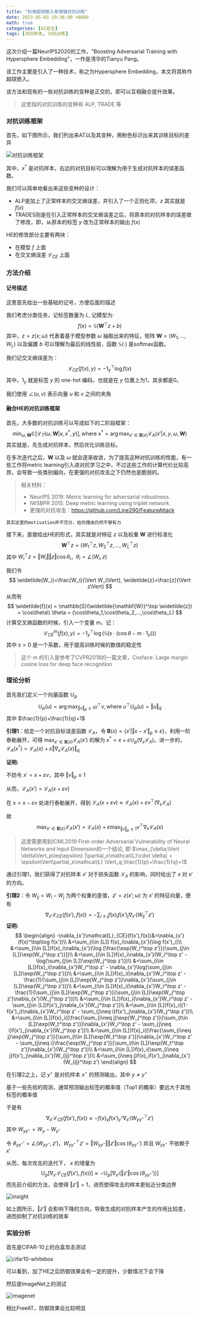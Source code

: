 ```yaml
---
title: "利用超球嵌入来增强对抗训练"
date: 2023-05-03 19:36:00 +0800
math: true
categories: [AI安全]
tags: [对抗样本, 对抗训练] 
---
```





这次介绍一篇NeurIPS2020的工作，"Boosting Adversarial Training with Hypersphere Embedding"，一作是清华的Tianyu Pang。

该工作主要是引入了一种技术，称之为Hypersphere Embedding，本文将其称作超球嵌入。

该方法和现有的一些对抗训练的变种是正交的，即可以互相融合提升效果。

> 这里指的对抗训练的变种有 ALP, TRADE 等



### 对抗训练框架



首先，如下图所示，我们列出来AT以及其变种，用粉色标识出来其训练目标的差异

![对抗训练框架](https://mezereon-upic.oss-cn-shanghai.aliyuncs.com/uPic/image-20210703150907168.png)



其中，$x^*$ 是对抗样本，右边的对抗目标可以理解为用于生成对抗样本的误差函数。

我们可以简单地看出来这些变种的设计：

- ALP是加上了正常样本的交叉熵误差，并引入了一个正则化项，$z$ 其实就是$f(x)$
- TRADES则是在引入正常样本的交叉熵误差之后，将原本的对抗样本的误差做了修改，即，从原本的标签 $y$ 改为正常样本的输出 $f(x)$

HE的修改部分主要有两块：

- 在模型 $f$ 上面
- 在交叉熵误差 $\mathcal{L}_{CE}$ 上面



### 方法介绍



#### 记号描述

这里首先给出一些基础的记号，方便后面的描述

我们考虑分类任务，记标签数量为 $L$, 记模型为:
$$
f(x) = \mathbb{S}(\mathbf{W}^\top z+b)
$$
其中，$z = z(x;\omega)$ 代表着基于模型参数 $\omega$ 抽取出来的特征，矩阵 $\mathbf{W} = (W_1,...,W_L)$ 以及偏置 $b$ 可以理解为最后的线性层，函数 $\mathbb{S}(\cdot)$ 是softmax函数。

我们记交叉熵误差为：
$$
\mathcal{L}_{CE}(f(x),y)=-1^\top_y \log f(x)
$$
其中，$1_y$ 就是标签 $y$ 的 one-hot 编码，也就是在 $y$ 位置上为1，其余都是0。

我们使用 $\angle(u,v)$ 表示向量 $u$ 和 $v$ 之间的夹角



#### 融合HE的对抗训练框架



首先，大多数的对抗训练可以写成如下的二阶段框架：
$$
\min_{\omega,\mathbf{W}}\mathbb{E}[\mathcal{L}_T(\omega,\mathbf{W}|x,x^*,y)], \text{where } x^*=\arg\max_{x'\in\mathbf{B}(x)} \mathcal{L}_A(x'|x,y,\omega,\mathbf{W})
$$
其实就是，先生成对抗样本，然后优化训练目标。

在多次迭代之后，$\mathbf{W}$ 以及 $\omega$ 就会逐渐收敛，为了提高这种对抗训练的性能，有一些工作将metric learning引入进对抗学习之中，不过这些工作的计算代价比较高昂，会导致一些类别偏向，在更强的对抗攻击之下仍然也是脆弱的。

> 相关材料：
>
> - NeurIPS 2019: Metric learning for adversarial robustness.
> - IWSBPR 2015: Deep metric learning using triplet network.
> - 更强的对抗攻击：https://github.com/Line290/FeatureAttack

`其实这里的motivation并不充分，给的理由仍然不够有力`



接下来，直接给出HE的形式，其实就是对特征 $z$ 以及权重 $\mathbf{W}$ 进行标准化
$$
\mathbf{W}^\top z=(W_1^\top z, W_2^\top z,...,W_L^\top z)
$$
其中 $W_i^\top z=\Vert W_i\Vert\Vert z\Vert \cos\theta_i$，$\theta_i = \angle(W_i,z)$

我们令
$$
\widetilde{W_i}=\frac{W_i}{\Vert W_i\Vert}, \widetilde{z}=\frac{z}{\Vert z\Vert}
$$
从而有
$$
\widetilde{f}(x) = \mathbb{S}(\widetilde{\mathbf{W}}^\top \widetilde{z}) = \cos\theta\\
\theta = (\cos\theta_1,\cos\theta_2,...,\cos\theta_L)
$$
计算交叉熵函数的时候，引入一个变量 $m$，记：
$$
\mathcal{L}_{CE}^{m}(\widetilde{f}(x),y)=-1^\top_y\log(\mathbb{S}(s\cdot(\cos\theta-m\cdot 1_y)))
$$
其中 $s > 0$ 是一个系数，用于提高训练时候的数值的稳定性

> 这个 $m$ 的引入是参考了CVPR2018的一篇文章，Cosface: Large margin cosine loss for deep face recognition





### 理论分析



首先我们定义一个向量函数 $\mathbb{U}_p$
$$
\mathbb{U}_p(u)=\arg\max_{\Vert v\Vert_p\leq 1}u^\top v,\text{where } u^\top\mathbb{U}_p(u)=\Vert u\Vert_q
$$
其中 $\frac{1}{p}+\frac{1}{q}=1$



**引理1**：给定一个对抗目标误差函数 $\mathcal{L}_A$，令 $\mathbf{B}(x)=\{x'|\Vert x-x'\Vert_p\leq\varepsilon\}$，利用一阶泰勒展开，可得 $\max_{x'\in \mathbf{B}(x)}\mathcal{L}_A(x')$ 的解为 $x^*=x+\varepsilon \mathbb{U}_p(\nabla_x\mathcal{L}_A)$。进一步的，$\mathcal{L}_A(x^*) = \mathcal{L}_A(x) + \varepsilon \Vert \nabla_x\mathcal{L}_A(x) \Vert_q$



**证明:**

不妨令 $x'=x+\varepsilon v$，其中 $\Vert v\Vert_p\leq1$

从而，$\mathcal{L}_A(x')=\mathcal{L}_A(x + \varepsilon v)$

在 $x = x - \varepsilon v$ 处进行泰勒展开，得到 $\mathcal{L}_A(x+\varepsilon v) \approx \mathcal{L}_A(x) + \varepsilon v^\top (\nabla_x\mathcal{L}_A)$

故 
$$
\max_{x'\in \mathbf{B}(x)}\mathcal{L}_A(x') = \mathcal{L}_A(x) + \varepsilon \max_{\Vert v\Vert_p\leq 1} v^\top\nabla_x \mathcal{L}_A(x) 
$$

> 这里需要用到ICML2019 First-order Adversarial Vulnerability of Neural Networks and Input Dimension的一个结论, 即 
> $\max_{\delta:\Vert \delta\Vert_p\leq\epsilon} |\partial_x\mathcal{L}\cdot \delta| = \epsilon\Vert\partial_x\mathcal{L} \Vert_q,\frac{1}{p}+\frac{1}{q}=1$



通过引理1，我们获得了对抗样本 $x'$ 对于损失函数 $\mathcal{L}_A$ 的影响，同时给出了 $x$ 对 $x'$ 的方向。



**引理2**：令 $W_{ij} = W_i-W_j$ 为两个权重的差值，$z' = z(x';\omega)$ 为 $x'$ 的特征向量，便有
$$
\nabla_{x'}\mathcal{L}_{CE}(f(x'),f(x)) = -\sum_{i\neq j}f(x)_if(x')_j\nabla_{x'}(W_{ij}^\top z')
$$
**证明:**
$$
\begin{align}
-\nabla_{x'}\mathcal{L}_{CE}(f(x'),f(x))&=\nabla_{x'}(f(x)^\top\log f(x'))\\
&=\sum_{i\in [L]} f(x)_i\nabla_{x'}(\log f(x')_i)\\
&=\sum_{i\in [L]}f(x)_i\nabla_{x'}(\log [\frac{\exp(W_i^\top z')}{\sum_{j\in [L]}\exp(W_j^\top z')}])\\
&=\sum_{i\in [L]}f(x)_i\nabla_{x'}(W_i^\top z' - \log(\sum_{j\in [L]}\exp(W_j^\top z')))\\
&=\sum_{i\in [L]}f(x)_i(\nabla_{x'}W_i^\top z' - \nabla_{x'}\log(\sum_{j\in [L]}\exp(W_j^\top z')))\\
&=\sum_{i\in [L]}f(x)_i(\nabla_{x'}W_i^\top z' - \frac{1}{\sum_{j\in [L]}\exp(W_j^\top z')}\nabla_{x'}(\sum_{j\in [L]}\exp(W_j^\top z')))\\
&=\sum_{i\in [L]}f(x)_i(\nabla_{x'}W_i^\top z' - \frac{1}{\sum_{j\in [L]}\exp(W_j^\top z')}(\sum_{j\in [L]}\exp(W_j^\top z')\nabla_{x'}(W_j^\top z')))\\
&=\sum_{i\in [L]}f(x)_i(\nabla_{x'}W_i^\top z' - \sum_{j\in [L]}f(x')_j\nabla_{x'}(W_j^\top z'))\\
&=\sum_{i\in [L]}f(x)_i((1-f(x')_i)\nabla_{x'}W_i^\top z' - \sum_{j\neq i}f(x')_j\nabla_{x'}(W_j^\top z'))\\
&=\sum_{i\in [L]}f(x)_i((\frac{\sum_{i\neq j}\exp(W_j^\top z')}{\sum_{t\in [L]}\exp(W_t^\top z')})\nabla_{x'}W_i^\top z' - \sum_{j\neq i}f(x')_j\nabla_{x'}(W_j^\top z'))\\
&=\sum_{i\in [L]}f(x)_i((\frac{\sum_{i\neq j}\exp(W_j^\top z')}{\sum_{t\in [L]}\exp(W_t^\top z')})\nabla_{x'}W_i^\top z' - \sum_{j\neq i}\frac{\exp(W_j^\top z')}{\sum_{t\in [L]}\exp(W_t^\top z')}\nabla_{x'}(W_j^\top z'))\\
&=\sum_{i\in [L]}f(x)_i(\sum_{i\neq j}f(x')_j\nabla_{x'}(W_{ij}^\top z'))\\
&=\sum_{i\neq j}f(x)_if(x')_j\nabla_{x'}(W_{ij}^\top z')
\end{align}
$$




在引理2之上，记 $y^\star$ 是对抗样本 $x^\star$ 的预测输出，其中 $y\neq y^\star$

基于一些先验的观测，通常预测输出标签的概率值（Top1 的概率）要远大于其他标签的概率值

于是有
$$
\nabla_{x'}\mathcal{L}_{CE}(f(x'),f(x))\approx -f(x)_yf(x')_{y^*}\nabla_{x'}(W_{yy^\star}^\top z')
$$
其中 $W_{yy^\star}=W_y-W_{y^\star}$

令 $\theta_{yy^\star}'=\angle(W_{y y^\star},z')$，$W_{y y^\star}^\top z'=\Vert W_{y y^\star}\Vert\Vert z'\Vert \cos(\theta_{y y^\star}')$ 并且 $W_{y y^\star}$ 不依赖于 $x'$

从而，每次攻击的迭代下， $x$ 的增量为
$$
\mathbb{U}_p[\nabla_{x'}\mathcal{L}_{CE}(f(x'),f(x))]\approx-\mathbb{U}_p[\nabla_{x'}(\Vert z'\Vert \cos(\theta_{y y^\star}'))]
$$
而先前介绍的方法，会使得 $\Vert z'\Vert = 1$，进而使得攻击的样本更贴近分类边界

![insight](https://mezereon-upic.oss-cn-shanghai.aliyuncs.com/uPic/image-20210708145829067.png)

如上图所示，$\Vert z'\Vert$ 会影响下降的方向，导致生成的对抗样本产生的作用比较差，进而抑制了对抗训练的效率



### 实验分析



首先是CIFAR-10上的白盒攻击测试

![cifar10-whitebox](https://mezereon-upic.oss-cn-shanghai.aliyuncs.com/uPic/image-20210708150113836.png)



可以看到，加了HE之后防御效果会有一定的提升，少数情况下会下降



然后是ImageNet上的测试

![imagenet](https://mezereon-upic.oss-cn-shanghai.aliyuncs.com/uPic/image-20210708150252665.png)

相比FreeAT，防御效果会比较明显

